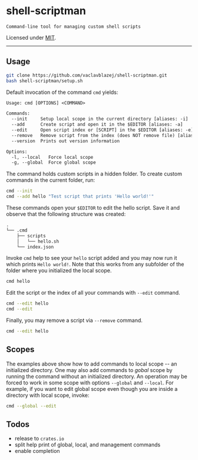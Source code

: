 # shell-scriptman

    Command-line tool for managing custom shell scripts

Licensed under [MIT](./LICENSE).

---

## Usage

```sh
git clone https://github.com/vaclavblazej/shell-scriptman.git
bash shell-scriptman/setup.sh
```

Default invocation of the command `cmd` yields:

```txt
Usage: cmd [OPTIONS] <COMMAND>

Commands:
  --init     Setup local scope in the current directory [aliases: -i]
  --add      Create script and open it in the $EDITOR [aliases: -a]
  --edit     Open script index or [SCRIPT] in the $EDITOR [aliases: -e]
  --remove   Remove script from the index (does NOT remove file) [aliases: -r]
  --version  Prints out version information

Options:
  -l, --local   Force local scope
  -g, --global  Force global scope
```

The command holds custom scripts in a hidden folder.
To create custom commands in the current folder, run:

```sh
cmd --init
cmd --add hello "Test script that prints 'Hello world!'"
```

These commands open your `$EDITOR` to edit the hello script.
Save it and observe that the following structure was created:

```txt
.
└── .cmd
    ├── scripts
    │   └── hello.sh
    └── index.json
```

Invoke `cmd` help to see your `hello` script added and you may now run it which prints `Hello world!`.
Note that this works from any subfolder of the folder where you initialized the local scope.

```sh
cmd hello
```

Edit the script or the index of all your commands with `--edit` command.

```sh
cmd --edit hello
cmd --edit
```

Finally, you may remove a script via `--remove` command.

```sh
cmd --edit hello
```

## Scopes

The examples above show how to add commands to local scope -- an initialized directory.
One may also add commands to *gobal* scope by running the command without an initialized directory.
An operation may be forced to work in some scope with options `--global` and `--local`.
For example, if you want to edit global scope even though you are inside a directory with local scope, invoke:

```sh
cmd --global --edit
```

## Todos

* release to `crates.io`
* split help print of global, local, and management commands
* enable completion
